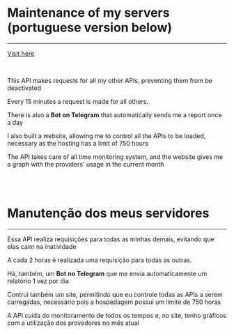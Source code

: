 <h1>Maintenance of my servers (portuguese version below)</h1>
<hr>

<a href="https://server-maintenance-page.vercel.app">Visit here</a>

<br>

<p>This API makes requests for all my other APIs, preventing them from be deactivated</p>

<p>Every 15 minutes a request is made for all others.</p>

<p>There is also a <strong>Bot on Telegram</strong> that automatically sends me a report once a day</p>

<p>I also built a website, allowing me to control all the APIs to be loaded, necessary as the hosting has a limit of 750 hours</p>

<p>The API takes care of all time monitoring system, and the website gives me a graph with the providers' usage in the current month</p>


<br><br>

<h1>Manutenção dos meus servidores</h1>
<hr>

<p>Essa API realiza requisições para todas as minhas demais, evitando que elas caim na inatividade</p>

<p>A cada 2 horas é realizada uma requisição para todas as outras.</p>

<p>Há, também, um <strong>Bot no Telegram</strong> que me envia automaticamente um relatório 1 vez por dia</p>

<p>Contrui também um site, permitindo que eu controle todas as APIs a serem carregadas, necessário pois a hospedagem possui um limite de 750 horas</p>

<p>A API cuida do monitoramento de todos os tempos e, no site, tenho gráficos com a utilização dos provedores no mês atual</p>
